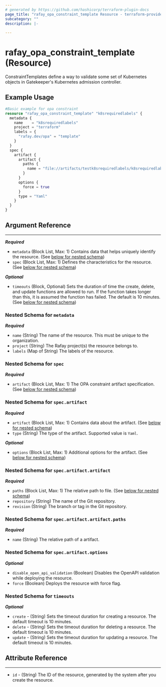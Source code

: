 ```yaml
---
# generated by https://github.com/hashicorp/terraform-plugin-docs
page_title: "rafay_opa_constraint_template Resource - terraform-provider-rafay"
subcategory: ""
description: |-
  
---
```


# rafay_opa_constraint_template (Resource)

ConstraintTemplates define a way to validate some set of Kubernetes objects in Gatekeeper's Kubernetes admission controller.

## Example Usage

```terraform
#Basic example for opa constraint
resource "rafay_opa_constraint_template" "k8srequiredlabels" {
  metadata {
    name    = "k8srequiredlabels"
    project = "terraform"
    labels = {
      "rafay.dev/opa" = "template"
    }
  }
  spec {
    artifact {
      artifact {
        paths {
          name = "file://artifacts/testk8srequiredlabels/k8srequiredlabels.yaml"
        }
      }
      options {
        force = true
      }
      type = "Yaml"
    }
  }
}
```

<!-- schema generated by tfplugindocs -->
## Argument Reference

---

***Required***

- `metadata` (Block List, Max: 1) Contains data that helps uniquely identify the resource. (See [below for nested schema](#nestedblock--metadata))
- `spec` (Block List, Max: 1) Defines the characteristics for the resource. (See [below for nested schema](#nestedblock--spec))

***Optional***

- `timeouts` (Block, Optional) Sets the duration of time the create, delete, and update functions are allowed to run. If the function takes longer than this, it is assumed the function has failed. The default is 10 minutes. (See [below for nested schema](#nestedblock--timeouts))


<a id="nestedblock--metadata"></a>
### Nested Schema for `metadata`

***Required***

- `name` (String) The name of the resource. This must be unique to the organization.
- `project` (String) The Rafay project(s) the resource belongs to.
- `labels` (Map of String) The labels of the resource.


<a id="nestedblock--spec"></a>
### Nested Schema for `spec`

***Required***

- `artifact` (Block List, Max: 1) The OPA constraint artifact specification. (See [below for nested schema](#nestedblock--spec--artifact))


<a id="nestedblock--spec--artifact"></a>
### Nested Schema for `spec.artifact`

***Required***

- `artifact` (Block List, Max: 1) Contains data about the artifact. (See [below for nested schema](#nestedblock--spec--artifact--artifact))
- `type` (String) The type of the artifact. Supported value is `Yaml`.

***Optional***

- `options` (Block List, Max: 1) Additional options for the artifact. (See [below for nested schema](#nestedblock--spec--artifact--options))


<a id="nestedblock--spec--artifact--artifact"></a>
### Nested Schema for `spec.artifact.artifact`

***Required***

- `paths` (Block List, Max: 1) The relative path to file. (See [below for nested schema](#nestedblock--spec--artifact--artifact--paths))
- `repository` (String) The name of the Git repository.
- `revision` (String) The branch or tag in the Git repository.


<a id="nestedblock--spec--artifact--artifact--paths"></a>
### Nested Schema for `spec.artifact.artifact.paths`

***Required***

- `name` (String) The relative path of a artifact.


<a id="nestedblock--spec--artifact--options"></a>
### Nested Schema for `spec.artifact.options`

***Optional***

- `disable_open_api_validation` (Boolean) Disables the OpenAPI validation while deploying the resource.
- `force` (Boolean) Deploys the resource with force flag.


<a id="nestedblock--timeouts"></a>
### Nested Schema for `timeouts`

***Optional***
- `create` - (String) Sets the timeout duration for creating a resource. The default timeout is 10 minutes. 
- `delete` - (String) Sets the timeout duration for deleting a resource. The default timeout is 10 minutes. 
- `update` - (String) Sets the timeout duration for updating a resource. The default timeout is 10 minutes. 


## Attribute Reference

---

- `id` - (String) The ID of the resource, generated by the system after you create the resource.
